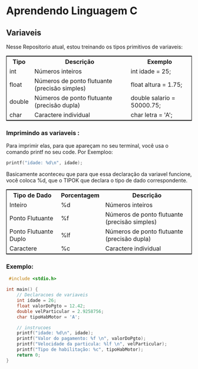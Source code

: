 # Aprendendo  Linguagem C

## Variaveis
Nesse Repositorio atual, estou treinando os tipos primitivos de variaveis:

<!DOCTYPE html>
<!--Tabela dos tipos de variaveis C em html -->
<html>
<head>
<style>
  table {
    border-collapse: collapse;
    width: 100%;
    border: 1px solid black;
  }

  th, td {
    border: 1px solid black;
    padding: 8px;
    text-align: left;
  }

  th {
    background-color: #f2f2f2;
  }
</style>
</head>
<body>

<table>
  <tr>
    <th>Tipo</th>
    <th>Descrição</th>
    <th>Exemplo</th>
  </tr>
  <tr>
    <td>int</td>
    <td>Números inteiros</td>
    <td>int idade = 25;</td>
  </tr>
  <tr>
    <td>float</td>
    <td>Números de ponto flutuante (precisão simples)</td>
    <td>float altura = 1.75;</td>
  </tr>
  <tr>
    <td>double</td>
    <td>Números de ponto flutuante (precisão dupla)</td>
    <td>double salario = 50000.75;</td>
  </tr>
  <tr>
    <td>char</td>
    <td>Caractere individual</td>
    <td>char letra = 'A';</td>
  </tr>
  </tr>
</table>

### Imprimindo as variaveis :
Para imprimir elas, para que apareçam no seu terminal, você usa o comando printf no seu code. Por Exemploo:
```c
printf("idade: %d\n", idade);
```
Basicamente aconteceu que para  que essa declaração da variavel funcione, você coloca %d, que o TIPOK que declara  o tipo  de dado correspondente.

<!DOCTYPE html>
<html>
<head>
<style>
  table {
    border-collapse: collapse;
    width: 100%;
    border: 1px solid black;
  }

  th, td {
    border: 1px solid black;
    padding: 8px;
    text-align: left;
  }

  th {
    background-color: #f2f2f2;
  }
</style>
</head>
<body>
<table>
  <tr>
    <th>Tipo de Dado</th>
    <th>Porcentagem</th>
    <th>Descrição</th>
  </tr>
  <tr>
    <td>Inteiro</td>
    <td>%d</td>
    <td>Números inteiros</td>
  </tr>
  <tr>
    <td>Ponto Flutuante</td>
    <td>%f</td>
    <td>Números de ponto flutuante (precisão simples)</td>
  </tr>
  <tr>
    <td>Ponto Flutuante Duplo</td>
    <td>%lf</td>
    <td>Números de ponto flutuante (precisão dupla)</td>
  </tr>
  <tr>
    <td>Caractere</td>
    <td>%c</td>
    <td>Caractere individual</td>
  </tr>
</table>

</body>
</html>

### Exemplo:
```c
 #include <stdio.h>

int main() {
    // Declaracoes de variaveis
    int idade = 26;
    float valorDoPgto = 12.42;
    double velParticular = 2.9258756;
    char tipoHabMotor = 'A';

    // instrucoes
    printf("idade: %d\n", idade);
    printf("Valor do pagamento: %f \n", valorDoPgto);
    printf("Velocidade da particula: %lf \n", velParticular);
    printf("Tipo de habilitação: %c", tipoHabMotor);
    return 0;
}

``````